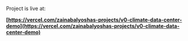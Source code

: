 Project is live at:

**[https://vercel.com/zainabalyoshas-projects/v0-climate-data-center-demo](https://vercel.com/zainabalyoshas-projects/v0-climate-data-center-demo)**
